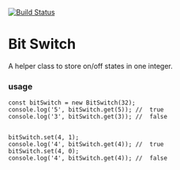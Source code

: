 [![Build Status](https://travis-ci.org/yiwenl/bit-switch.png?branch=master)](https://travis-ci.org/yiwenl/bit-switch)


# Bit Switch
A helper class to store on/off states in one integer.

### usage
```
const bitSwitch = new BitSwitch(32);
console.log('5', bitSwitch.get(5));	//	true
console.log('3', bitSwitch.get(3));	//	false


bitSwitch.set(4, 1);
console.log('4', bitSwitch.get(4));	//	true
bitSwitch.set(4, 0);
console.log('4', bitSwitch.get(4));	//	false

```